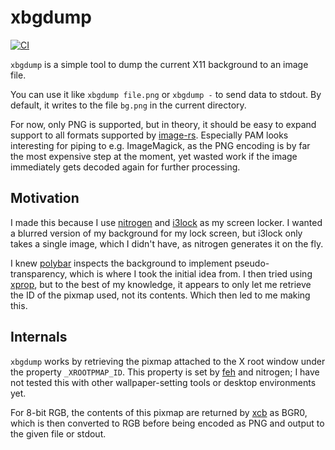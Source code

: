 # xbgdump

[![CI](https://github.com/FallenWarrior2k/xbgdump/actions/workflows/ci.yml/badge.svg)](https://github.com/FallenWarrior2k/xbgdump/actions/workflows/ci.yml)

`xbgdump` is a simple tool to dump the current X11 background to an image file.

You can use it like `xbgdump file.png` or `xbgdump -` to send data to stdout. By default, it writes to the file `bg.png` in the current directory.

For now, only PNG is supported, but in theory, it should be easy to expand support to all formats supported by [image-rs](https://github.com/image-rs/image). Especially PAM looks interesting for piping to e.g. ImageMagick, as the PNG encoding is by far the most expensive step at the moment, yet wasted work if the image immediately gets decoded again for further processing.

## Motivation

I made this because I use [nitrogen](https://github.com/l3ib/nitrogen) and [i3lock](https://github.com/i3/i3lock) as my screen locker. I wanted a blurred version of my background for my lock screen, but i3lock only takes a single image, which I didn't have, as nitrogen generates it on the fly.

I knew [polybar](https://github.com/polybar/polybar) inspects the background to implement pseudo-transparency, which is where I took the initial idea from. I then tried using [xprop](https://gitlab.freedesktop.org/xorg/app/xprop), but to the best of my knowledge, it appears to only let me retrieve the ID of the pixmap used, not its contents. Which then led to me making this.

## Internals

`xbgdump` works by retrieving the pixmap attached to the X root window under the property `_XROOTPMAP_ID`. This property is set by [feh](https://github.com/derf/feh) and nitrogen; I have not tested this with other wallpaper-setting tools or desktop environments yet.

For 8-bit RGB, the contents of this pixmap are returned by [xcb](https://github.com/rtbo/rust-xcb) as BGR0, which is then converted to RGB before being encoded as PNG and output to the given file or stdout.
